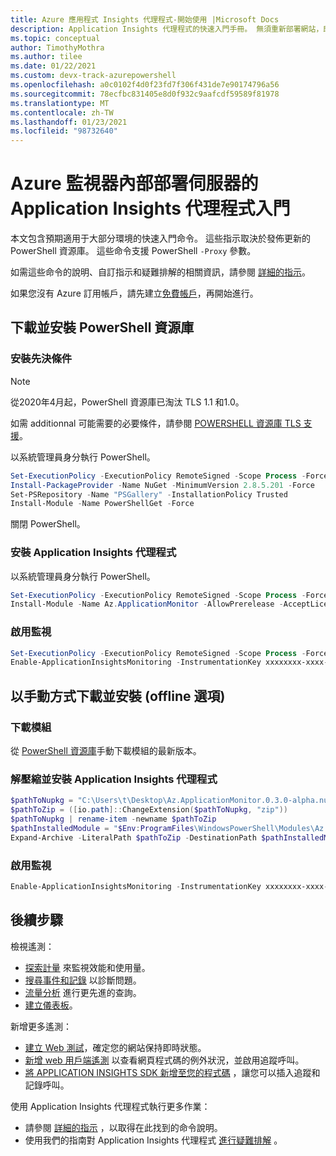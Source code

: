 ```yaml
---
title: Azure 應用程式 Insights 代理程式-開始使用 |Microsoft Docs
description: Application Insights 代理程式的快速入門手冊。 無須重新部署網站，即可監視網站效能。 適用于內部部署、Vm 或 Azure 中裝載的 ASP.NET web 應用程式。
ms.topic: conceptual
author: TimothyMothra
ms.author: tilee
ms.date: 01/22/2021
ms.custom: devx-track-azurepowershell
ms.openlocfilehash: a0c0102f4d0f23fd7f306f431de7e90174796a56
ms.sourcegitcommit: 78ecfbc831405e8d0f932c9aafcdf59589f81978
ms.translationtype: MT
ms.contentlocale: zh-TW
ms.lasthandoff: 01/23/2021
ms.locfileid: "98732640"
---
```

# <a name="get-started-with-azure-monitor-application-insights-agent-for-on-premises-servers"></a>Azure 監視器內部部署伺服器的 Application Insights 代理程式入門

本文包含預期適用于大部分環境的快速入門命令。
這些指示取決於發佈更新的 PowerShell 資源庫。
這些命令支援 PowerShell `-Proxy` 參數。

如需這些命令的說明、自訂指示和疑難排解的相關資訊，請參閱 [詳細的指示](status-monitor-v2-detailed-instructions.md)。

如果您沒有 Azure 訂用帳戶，請先建立[免費帳戶](https://azure.microsoft.com/free/?WT.mc_id=A261C142F)，再開始進行。

## <a name="download-and-install-via-powershell-gallery"></a>下載並安裝 PowerShell 資源庫

### <a name="install-prerequisites"></a>安裝先決條件

> [!NOTE]
> 從2020年4月起，PowerShell 資源庫已淘汰 TLS 1.1 和1.0。
>
> 如需 additionnal 可能需要的必要條件，請參閱 [POWERSHELL 資源庫 TLS 支援](https://devblogs.microsoft.com/powershell/powershell-gallery-tls-support)。
>

以系統管理員身分執行 PowerShell。
```powershell
Set-ExecutionPolicy -ExecutionPolicy RemoteSigned -Scope Process -Force
Install-PackageProvider -Name NuGet -MinimumVersion 2.8.5.201 -Force
Set-PSRepository -Name "PSGallery" -InstallationPolicy Trusted
Install-Module -Name PowerShellGet -Force
``` 
關閉 PowerShell。

### <a name="install-application-insights-agent"></a>安裝 Application Insights 代理程式
以系統管理員身分執行 PowerShell。
```powershell   
Set-ExecutionPolicy -ExecutionPolicy RemoteSigned -Scope Process -Force
Install-Module -Name Az.ApplicationMonitor -AllowPrerelease -AcceptLicense
``` 

### <a name="enable-monitoring"></a>啟用監視
```powershell
Set-ExecutionPolicy -ExecutionPolicy RemoteSigned -Scope Process -Force
Enable-ApplicationInsightsMonitoring -InstrumentationKey xxxxxxxx-xxxx-xxxx-xxxx-xxxxxxxxxxxx
```
    
        
## <a name="download-and-install-manually-offline-option"></a>以手動方式下載並安裝 (offline 選項) 
### <a name="download-the-module"></a>下載模組
從 [PowerShell 資源庫](https://www.powershellgallery.com/packages/Az.ApplicationMonitor)手動下載模組的最新版本。

### <a name="unzip-and-install-application-insights-agent"></a>解壓縮並安裝 Application Insights 代理程式
```powershell
$pathToNupkg = "C:\Users\t\Desktop\Az.ApplicationMonitor.0.3.0-alpha.nupkg"
$pathToZip = ([io.path]::ChangeExtension($pathToNupkg, "zip"))
$pathToNupkg | rename-item -newname $pathToZip
$pathInstalledModule = "$Env:ProgramFiles\WindowsPowerShell\Modules\Az.ApplicationMonitor"
Expand-Archive -LiteralPath $pathToZip -DestinationPath $pathInstalledModule
```
### <a name="enable-monitoring"></a>啟用監視
```powershell
Enable-ApplicationInsightsMonitoring -InstrumentationKey xxxxxxxx-xxxx-xxxx-xxxx-xxxxxxxxxxxx
```



## <a name="next-steps"></a>後續步驟

 檢視遙測：

- [探索計量](../platform/metrics-charts.md) 來監視效能和使用量。
- [搜尋事件和記錄](./diagnostic-search.md) 以診斷問題。
- [流量分析](../log-query/log-query-overview.md) 進行更先進的查詢。
- [建立儀表板](./overview-dashboard.md)。

 新增更多遙測：

- [建立 Web 測試](monitor-web-app-availability.md)，確定您的網站保持即時狀態。
- [新增 web 用戶端遙測](./javascript.md) 以查看網頁程式碼的例外狀況，並啟用追蹤呼叫。
- [將 APPLICATION INSIGHTS SDK 新增至您的程式碼](./asp-net.md) ，讓您可以插入追蹤和記錄呼叫。

使用 Application Insights 代理程式執行更多作業：

- 請參閱 [詳細的指示](status-monitor-v2-detailed-instructions.md) ，以取得在此找到的命令說明。
- 使用我們的指南對 Application Insights 代理程式 [進行疑難排解](status-monitor-v2-troubleshoot.md) 。

